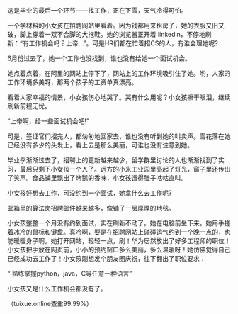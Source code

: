 这是毕业的最后一个环节——找工作，正在下雪，天气冷得可怕。

一个学材料的小女孩在招聘网站里看着。因为钱都用来租房子，她的衣服又旧又破，脚上穿着一双不合脚的大拖鞋。她的浏览器正开着 linkedin，不停地刷新：“有工作机会吗？上帝…”。可是HR们都在忙着招CS的人，有谁会理她呢?

6月份过去了，她一个工作也没找到，谁也没有给她一个面试机会。

她点着点着，在阿里的网站上停下了，网站上的工作环境吸引住了她。哟，人家的工作环境多美呀，那两个孩子的工资单真漂亮。

看着人家幸福的情景，小女孩伤心地哭了。哭有什么用呢？小女孩擦干眼泪，继续刷新前程无忧。

“上帝啊，给一些面试机会吧!”

可是，签证官们招完人，都匆匆地回家去，谁也没有听到她的叫卖声。雪花落在她已经没有多少的头发上，看上去是那么美丽，可谁也没有注意到她。

毕业季渐渐过去了，招聘上的更新越来越少，留学群里讨论的人也渐渐找到了实习，最后只剩下小女孩一个人了。远方的小米工业园里亮起了灯光，窗子里还传出了笑声。食品铺里飘出了烤鹅的香味，小女孩饿得肚子咕咕直叫。

小女孩好想去工作，可没约到一个面试，她拿什么去工作呢?

邮箱里的算法岗招聘邮件越来越多，像铺了一层厚厚的地毯。

小女孩整整一个月没有约到面试，实在刷新不动了。她在电脑前坐下来。她用手搓着冰冷的鼠标和键盘。真冷啊，要是在招聘网站上碰碰运气约到一个晚一点的，也能暖暖身子啊。她打开网站，轻轻一点，刷！华为居然放出了好多工程师的职位！小女孩把手放在网页前，小小的预约窗口多么美丽，多么温暖呀！她仿佛觉得自己已经成功去工作了！小女孩刚想发个朋友圈庆祝，往下翻出了职位要求：

“ 熟练掌握python，java，C等任意一种语言”

小女孩又是什么工作机会都没有了。

（tuixue.online查重99.99%）